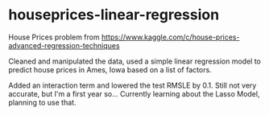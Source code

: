 # houseprices-linear-regression

House Prices problem from https://www.kaggle.com/c/house-prices-advanced-regression-techniques

Cleaned and manipulated the data, used a simple linear regression model to predict house prices in Ames, Iowa based on a list of factors.

Added an interaction term and lowered the test RMSLE by 0.1. Still not very accurate, but I'm a first year so...
Currently learning about the Lasso Model, planning to use that.
